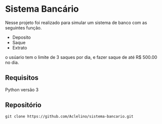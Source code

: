 # Sistema Bancário #

Nesse projeto foi realizado para simular um sistema de banco
com as seguintes função.

* Deposito
* Saque
* Extrato

o usúario tem o limite de 3 saques por dia,
e fazer saque de até R$ 500.00 no dia.

## Requisitos

Python versão 3

## Repositório

~~~ git ~~~
git clone https://github.com/Aclelino/sistema-bancario.git
